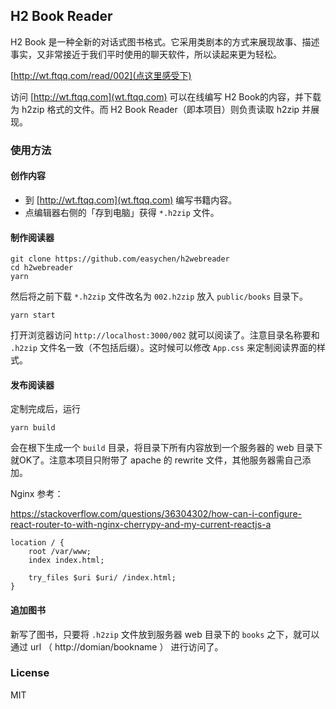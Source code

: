 ## H2 Book Reader

H2 Book 是一种全新的对话式图书格式。它采用类剧本的方式来展现故事、描述事实，又非常接近于我们平时使用的聊天软件，所以读起来更为轻松。

[http://wt.ftqq.com/read/002](点这里感受下)

访问 [http://wt.ftqq.com](wt.ftqq.com) 可以在线编写 H2 Book的内容，并下载为 h2zip 格式的文件。而 H2 Book Reader（即本项目）则负责读取 h2zip 并展现。

### 使用方法

#### 创作内容

- 到 [http://wt.ftqq.com](wt.ftqq.com) 编写书籍内容。
- 点编辑器右侧的「存到电脑」获得 `*.h2zip` 文件。

#### 制作阅读器

```
git clone https://github.com/easychen/h2webreader
cd h2webreader
yarn 
```

然后将之前下载 `*.h2zip` 文件改名为 `002.h2zip` 放入 `public/books` 目录下。

```
yarn start
```

打开浏览器访问 `http://localhost:3000/002` 就可以阅读了。注意目录名称要和 `.h2zip` 文件名一致（不包括后缀）。这时候可以修改 `App.css` 来定制阅读界面的样式。

#### 发布阅读器

定制完成后，运行 

```
yarn build
```

会在根下生成一个 `build` 目录，将目录下所有内容放到一个服务器的 web 目录下就OK了。注意本项目只附带了 apache 的 rewrite 文件，其他服务器需自己添加。

Nginx 参考：

https://stackoverflow.com/questions/36304302/how-can-i-configure-react-router-to-with-nginx-cherrypy-and-my-current-reactjs-a
```
location / {
    root /var/www;
    index index.html;

    try_files $uri $uri/ /index.html;
}
```  

#### 追加图书

新写了图书，只要将 `.h2zip` 文件放到服务器 web 目录下的 `books` 之下，就可以通过 url （ http://domian/bookname ） 进行访问了。

### License

MIT 
